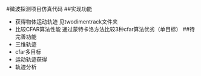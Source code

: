 
#微波探测项目仿真代码
##实现功能
* 获得物体运动轨迹
见twodimentrack文件夹
* 比较CFAR算法性能
通过蒙特卡洛方法比较3种cfar算法优劣（单目标）
##待完善功能
* 三维轨迹
* cfar多目标
* 运动轨迹获得
* 轨迹分析
